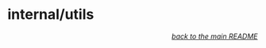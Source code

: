 # internal/utils

<p align="right"><em><a href="../../README.md#edgio-organizations-api">back to the main README</a></em></p/>
